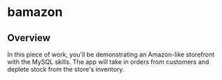 # bamazon

## Overview

In this piece of work, you'll be demonstrating an Amazon-like storefront with the MySQL skills. The app will take in orders from customers and deplete stock from the store's inventory.